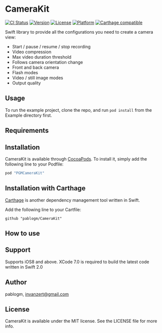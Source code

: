 # CameraKit

[![CI Status](http://img.shields.io/travis/pablogm/CameraKit.svg?style=flat)](https://travis-ci.org/pablogm/CameraKit)
[![Version](https://img.shields.io/cocoapods/v/PGMCameraKit.svg?style=flat)](http://cocoapods.org/pods/PGMCameraKit)
[![License](https://img.shields.io/cocoapods/l/PGMCameraKit.svg?style=flat)](http://cocoapods.org/pods/PGMCameraKit)
[![Platform](https://img.shields.io/cocoapods/p/PGMCameraKit.svg?style=flat)](http://cocoapods.org/pods/PGMCameraKit)
[![Carthage compatible](https://img.shields.io/badge/Carthage-compatible-4BC51D.svg?style=flat)](https://github.com/Carthage/Carthage)

Swift library to provide all the configurations you need to create a camera view: 

* Start / pause / resume / stop recording
* Video compression 
* Max video duration threshold
* Follows camera orientation change
* Front and back camera
* Flash modes
* Video / still image modes
* Output quality

## Usage

To run the example project, clone the repo, and run `pod install` from the Example directory first.

## Requirements

## Installation

CameraKit is available through [CocoaPods](http://cocoapods.org). To install
it, simply add the following line to your Podfile:

```ruby
pod "PGMCameraKit"
```

## Installation with Carthage

[Carthage](https://github.com/Carthage/Carthage) is another dependency management tool written in Swift.

Add the following line to your Cartfile:

```
github "pablogm/CameraKit"
```

## How to use

## Support

Supports iOS8 and above. XCode 7.0 is required to build the latest code written in Swift 2.0

## Author

pablogm, invanzert@gmail.com

## License

CameraKit is available under the MIT license. See the LICENSE file for more info.
